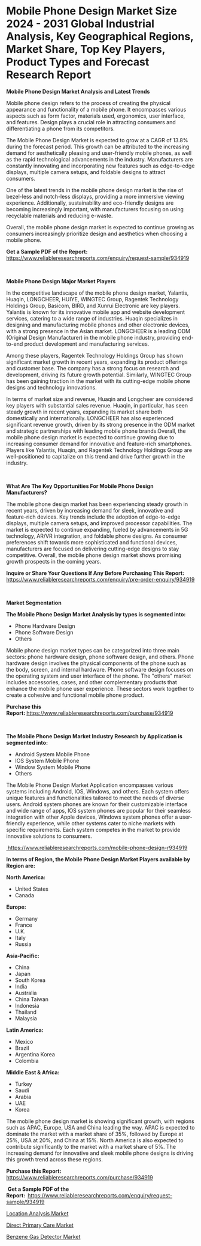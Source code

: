<p><h1>Mobile Phone Design Market Size 2024 - 2031 Global Industrial Analysis, Key Geographical Regions, Market Share, Top Key Players, Product Types and Forecast Research Report</h1></p><p><strong>Mobile Phone Design Market Analysis and Latest Trends</strong></p>
<p><p>Mobile phone design refers to the process of creating the physical appearance and functionality of a mobile phone. It encompasses various aspects such as form factor, materials used, ergonomics, user interface, and features. Design plays a crucial role in attracting consumers and differentiating a phone from its competitors.</p><p>The Mobile Phone Design Market is expected to grow at a CAGR of 13.8% during the forecast period. This growth can be attributed to the increasing demand for aesthetically pleasing and user-friendly mobile phones, as well as the rapid technological advancements in the industry. Manufacturers are constantly innovating and incorporating new features such as edge-to-edge displays, multiple camera setups, and foldable designs to attract consumers.</p><p>One of the latest trends in the mobile phone design market is the rise of bezel-less and notch-less displays, providing a more immersive viewing experience. Additionally, sustainability and eco-friendly designs are becoming increasingly important, with manufacturers focusing on using recyclable materials and reducing e-waste.</p><p>Overall, the mobile phone design market is expected to continue growing as consumers increasingly prioritize design and aesthetics when choosing a mobile phone.</p></p>
<p><strong>Get a Sample PDF of the Report:&nbsp;</strong> <a href="https://www.reliableresearchreports.com/enquiry/request-sample/934919">https://www.reliableresearchreports.com/enquiry/request-sample/934919</a></p>
<p>&nbsp;</p>
<p><strong>Mobile Phone Design Major Market Players</strong></p>
<p><p>In the competitive landscape of the mobile phone design market, Yalantis, Huaqin, LONGCHEER, HUIYE, WINGTEC Group, Ragentek Technology Holdings Group, Basicom, BIRD, and Xunrui Electronic are key players. Yalantis is known for its innovative mobile app and website development services, catering to a wide range of industries. Huaqin specializes in designing and manufacturing mobile phones and other electronic devices, with a strong presence in the Asian market. LONGCHEER is a leading ODM (Original Design Manufacturer) in the mobile phone industry, providing end-to-end product development and manufacturing services. </p><p>Among these players, Ragentek Technology Holdings Group has shown significant market growth in recent years, expanding its product offerings and customer base. The company has a strong focus on research and development, driving its future growth potential. Similarly, WINGTEC Group has been gaining traction in the market with its cutting-edge mobile phone designs and technology innovations. </p><p>In terms of market size and revenue, Huaqin and Longcheer are considered key players with substantial sales revenue. Huaqin, in particular, has seen steady growth in recent years, expanding its market share both domestically and internationally. LONGCHEER has also experienced significant revenue growth, driven by its strong presence in the ODM market and strategic partnerships with leading mobile phone brands.Overall, the mobile phone design market is expected to continue growing due to increasing consumer demand for innovative and feature-rich smartphones. Players like Yalantis, Huaqin, and Ragentek Technology Holdings Group are well-positioned to capitalize on this trend and drive further growth in the industry.</p></p>
<p>&nbsp;</p>
<p><strong>What Are The Key Opportunities For Mobile Phone Design Manufacturers?</strong></p>
<p><p>The mobile phone design market has been experiencing steady growth in recent years, driven by increasing demand for sleek, innovative and feature-rich devices. Key trends include the adoption of edge-to-edge displays, multiple camera setups, and improved processor capabilities. The market is expected to continue expanding, fueled by advancements in 5G technology, AR/VR integration, and foldable phone designs. As consumer preferences shift towards more sophisticated and functional devices, manufacturers are focused on delivering cutting-edge designs to stay competitive. Overall, the mobile phone design market shows promising growth prospects in the coming years.</p></p>
<p><strong>Inquire or Share Your Questions If Any Before Purchasing This Report:</strong> <a href="https://www.reliableresearchreports.com/enquiry/pre-order-enquiry/934919">https://www.reliableresearchreports.com/enquiry/pre-order-enquiry/934919</a></p>
<p>&nbsp;</p>
<p><strong>Market Segmentation</strong></p>
<p><strong>The Mobile Phone Design Market Analysis by types is segmented into:</strong></p>
<p><ul><li>Phone Hardware Design</li><li>Phone Software Design</li><li>Others</li></ul></p>
<p><p>Mobile phone design market types can be categorized into three main sectors: phone hardware design, phone software design, and others. Phone hardware design involves the physical components of the phone such as the body, screen, and internal hardware. Phone software design focuses on the operating system and user interface of the phone. The "others" market includes accessories, cases, and other complementary products that enhance the mobile phone user experience. These sectors work together to create a cohesive and functional mobile phone product.</p></p>
<p><strong>Purchase this Report:&nbsp;</strong><a href="https://www.reliableresearchreports.com/purchase/934919">https://www.reliableresearchreports.com/purchase/934919</a></p>
<p>&nbsp;</p>
<p><strong>The Mobile Phone Design Market Industry Research by Application is segmented into:</strong></p>
<p><ul><li>Android System Mobile Phone</li><li>IOS System Mobile Phone</li><li>Window System Mobile Phone</li><li>Others</li></ul></p>
<p><p>The Mobile Phone Design Market Application encompasses various systems including Android, IOS, Windows, and others. Each system offers unique features and functionalities tailored to meet the needs of diverse users. Android system phones are known for their customizable interface and wide range of apps, IOS system phones are popular for their seamless integration with other Apple devices, Windows system phones offer a user-friendly experience, while other systems cater to niche markets with specific requirements. Each system competes in the market to provide innovative solutions to consumers.</p></p>
<p><a href="https://www.reliableresearchreports.com/mobile-phone-design-r934919">&nbsp;https://www.reliableresearchreports.com/mobile-phone-design-r934919</a></p>
<p><strong>In terms of Region, the Mobile Phone Design Market Players available by Region are:</strong></p>
<p>
    <p> <strong> North America: </strong>
        <ul>
            <li>United States</li>
            <li>Canada</li>
        </ul>
        </p> 
    <p> <strong> Europe: </strong>
        <ul>
            <li>Germany</li>
            <li>France</li>
            <li>U.K.</li>
            <li>Italy</li>
            <li>Russia</li>
        </ul>
        </p> 
    <p> <strong> Asia-Pacific: </strong>
        <ul>
            <li>China</li>
            <li>Japan</li>
            <li>South Korea</li>
            <li>India</li>
            <li>Australia</li>
            <li>China Taiwan</li>
            <li>Indonesia</li>
            <li>Thailand</li>
            <li>Malaysia</li>
        </ul>
        </p> 
    <p> <strong> Latin America: </strong>
        <ul>
            <li>Mexico</li>
            <li>Brazil</li>
            <li>Argentina Korea</li>
            <li>Colombia</li>
        </ul>
        </p> 
    <p> <strong> Middle East & Africa: </strong>
        <ul>
            <li>Turkey</li>
            <li>Saudi</li>
            <li>Arabia</li>
            <li>UAE</li>
            <li>Korea</li>
        </ul>
    </p>
    </p>
<p><p>The mobile phone design market is showing significant growth, with regions such as APAC, Europe, USA and China leading the way. APAC is expected to dominate the market with a market share of 35%, followed by Europe at 25%, USA at 20%, and China at 15%. North America is also expected to contribute significantly to the market with a market share of 5%. The increasing demand for innovative and sleek mobile phone designs is driving this growth trend across these regions.</p></p>
<p><strong>Purchase this Report: </strong><a href="https://www.reliableresearchreports.com/purchase/934919">https://www.reliableresearchreports.com/purchase/934919</a></p>
<p>&nbsp;<strong>Get a Sample PDF of the Report:&nbsp;&nbsp;</strong><a href="https://www.reliableresearchreports.com/enquiry/request-sample/934919">https://www.reliableresearchreports.com/enquiry/request-sample/934919</a></p>
<p><strong></strong></p>
<p><p><a href="https://www.linkedin.com/pulse/location-analysis-market-competitive-trends-forecast-2acte">Location Analysis Market</a></p><p><a href="https://www.linkedin.com/pulse/analyzing-direct-primary-care-market-global-industry-perspective-zna8e?trackingId=vWa3GAoW9OYH7GgunE%2F%2F8Q%3D%3D">Direct Primary Care Market</a></p><p><a href="https://www.linkedin.com/pulse/analyzing-benzene-gas-detector-market-global-industry-perspective-fcdqc?trackingId=PK%2BNc6uVYpA1RiWoLQcIxQ%3D%3D">Benzene Gas Detector Market</a></p></p>